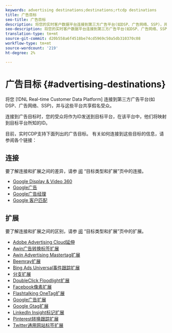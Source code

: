 ```yaml
---
keywords: advertising destinations;destinations;rtcdp destinations
title: 广告目标
seo-title: 广告目标
description: 将您的实时客户数据平台连接到第三方广告平台(如DSP、广告网络、SSP)，并将这些平台共享假名受众。
seo-description: 将您的实时客户数据平台连接到第三方广告平台(如DSP、广告网络、SSP)，并将这些平台共享假名受众。
translation-type: tm+mt
source-git-commit: d20b558a6f4518be74cd5969c50a5db310370c08
workflow-type: tm+mt
source-wordcount: '219'
ht-degree: 2%

---
```



# 广告目标 {#advertising-destinations}

将您 [!DNL Real-time Customer Data Platform] 连接到第三方广告平台(如DSP、广告网络、SSP)，并与这些平台共享假名受众。

连接到广告目标时，您的受众将作为ID发送到目标平台，在该平台中，他们将映射到目标平台所知的ID。

目前，实时CDP支持下面列出的广告目标。 有关如何连接到这些目标的信息，请参阅各个链接：

## 连接

要了解连接和扩展之间的差异，请参 [阅](/help/rtcdp/destinations/destination-types.md#connections) “目标类型和扩展”页中的连接。


* [Google Display &amp; Video 360](/help/rtcdp/destinations/google-dv360-destination.md)
* [Google广告](/help/rtcdp/destinations/google-ads-destination.md)
* [Google广告经理](/help/rtcdp/destinations/google-ad-manager-destination.md)
* [Google 客户匹配](/help/rtcdp/destinations/google-customer-match-destination.md)


## 扩展

要了解连接和扩展之间的区别，请参 [阅](/help/rtcdp/destinations/destination-types.md#extensions) “目标类型和扩展”页中的扩展。

* [Adobe Advertising Cloud延伸](/help/rtcdp/destinations/adobe-advertising-cloud-extension.md)
* [Awin广告转换标签扩展](/help/rtcdp/destinations/awin-conversiontag-extension.md)
* [Awin Advertising Mastertag扩展](/help/rtcdp/destinations/awin-mastertag-extension.md)
* [Beemray扩展](beemray-extension.md)
* [Bing Ads Universal事件跟踪扩展](/help/rtcdp/destinations/bing-ads-extension.md)
* [分支扩展](/help/rtcdp/destinations/branch-extension.md)
* [DoubleClick Floodlight扩展](/help/rtcdp/destinations/doubleclick-floodlight-extension.md)
* [Facebook像素扩展](/help/rtcdp/destinations/facebook-pixel-extension.md)
* [Flashtalking OneTag扩展](/help/rtcdp/destinations/flashtalking-extension.md)
* [Google广告扩展](/help/rtcdp/destinations/google-ads-extension.md)
* [Google Gtag扩展](/help/rtcdp/destinations/gtag-advertising-extension.md)
* [LinkedIn Insight标记扩展](linkedin-extension.md)
* [Pinterest转换跟踪扩展](pinterest-extension.md)
* [Twitter通用网站标签扩展](twitter-uwt-extension.md)